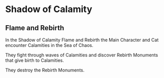 # Shadow of Calamity

## Flame and Rebirth

In the Shadow of Calamity Flame and Rebirth the Main Character and Cat encounter Calamities in the Sea of Chaos.  

They fight through waves of Calamities and discover Rebirth Monuments that give birth to Calamities.

They destroy the Rebirth Monuments.

